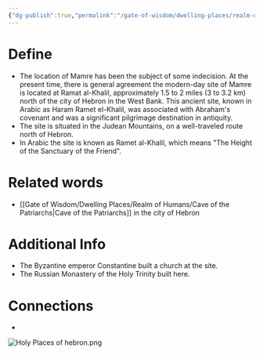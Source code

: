 ```yaml
---
{"dg-publish":true,"permalink":"/gate-of-wisdom/dwelling-places/realm-of-humans/mamre/","tags":["#GateWisdom","RealmofHumans"]}
---
```


# Define
- The location of Mamre has been the subject of some indecision. At the present time, there is general agreement the modern-day site of Mamre is located at Ramat al-Khalil, approximately 1.5 to 2 miles (3 to 3.2 km) north of the city of Hebron in the West Bank. This ancient site, known in Arabic as Haram Ramet el-Khalil, was associated with Abraham's covenant and was a significant pilgrimage destination in antiquity.
- The site is situated in the Judean Mountains, on a well-traveled route north of Hebron.
- In Arabic the site is known as Ramet al-Khalil, which means "The Height of the Sanctuary of the Friend". 

# Related words
- [[Gate of Wisdom/Dwelling Places/Realm of Humans/Cave of the Patriarchs\|Cave of the Patriarchs]] in the city of Hebron

# Additional Info
- The Byzantine emperor Constantine built a church at the site.
- The Russian Monastery of the Holy Trinity built here.

# Connections
- 

![Holy Places of hebron.png](/img/user/Assets/attachments/Holy%20Places%20of%20hebron.png)